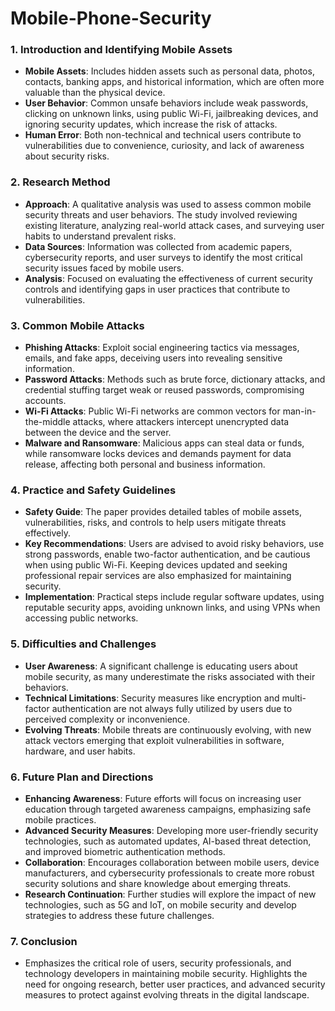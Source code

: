 # Mobile-Phone-Security

### 1. Introduction and Identifying Mobile Assets
- **Mobile Assets**: Includes hidden assets such as personal data, photos, contacts, banking apps, and historical information, which are often more valuable than the physical device.
- **User Behavior**: Common unsafe behaviors include weak passwords, clicking on unknown links, using public Wi-Fi, jailbreaking devices, and ignoring security updates, which increase the risk of attacks.
- **Human Error**: Both non-technical and technical users contribute to vulnerabilities due to convenience, curiosity, and lack of awareness about security risks.

### 2. Research Method
- **Approach**: A qualitative analysis was used to assess common mobile security threats and user behaviors. The study involved reviewing existing literature, analyzing real-world attack cases, and surveying user habits to understand prevalent risks.
- **Data Sources**: Information was collected from academic papers, cybersecurity reports, and user surveys to identify the most critical security issues faced by mobile users.
- **Analysis**: Focused on evaluating the effectiveness of current security controls and identifying gaps in user practices that contribute to vulnerabilities.

### 3. Common Mobile Attacks
- **Phishing Attacks**: Exploit social engineering tactics via messages, emails, and fake apps, deceiving users into revealing sensitive information.
- **Password Attacks**: Methods such as brute force, dictionary attacks, and credential stuffing target weak or reused passwords, compromising accounts.
- **Wi-Fi Attacks**: Public Wi-Fi networks are common vectors for man-in-the-middle attacks, where attackers intercept unencrypted data between the device and the server.
- **Malware and Ransomware**: Malicious apps can steal data or funds, while ransomware locks devices and demands payment for data release, affecting both personal and business information.

### 4. Practice and Safety Guidelines
- **Safety Guide**: The paper provides detailed tables of mobile assets, vulnerabilities, risks, and controls to help users mitigate threats effectively.
- **Key Recommendations**: Users are advised to avoid risky behaviors, use strong passwords, enable two-factor authentication, and be cautious when using public Wi-Fi. Keeping devices updated and seeking professional repair services are also emphasized for maintaining security.
- **Implementation**: Practical steps include regular software updates, using reputable security apps, avoiding unknown links, and using VPNs when accessing public networks.

### 5. Difficulties and Challenges
- **User Awareness**: A significant challenge is educating users about mobile security, as many underestimate the risks associated with their behaviors.
- **Technical Limitations**: Security measures like encryption and multi-factor authentication are not always fully utilized by users due to perceived complexity or inconvenience.
- **Evolving Threats**: Mobile threats are continuously evolving, with new attack vectors emerging that exploit vulnerabilities in software, hardware, and user habits.

### 6. Future Plan and Directions
- **Enhancing Awareness**: Future efforts will focus on increasing user education through targeted awareness campaigns, emphasizing safe mobile practices.
- **Advanced Security Measures**: Developing more user-friendly security technologies, such as automated updates, AI-based threat detection, and improved biometric authentication methods.
- **Collaboration**: Encourages collaboration between mobile users, device manufacturers, and cybersecurity professionals to create more robust security solutions and share knowledge about emerging threats.
- **Research Continuation**: Further studies will explore the impact of new technologies, such as 5G and IoT, on mobile security and develop strategies to address these future challenges.

### 7. Conclusion
- Emphasizes the critical role of users, security professionals, and technology developers in maintaining mobile security. Highlights the need for ongoing research, better user practices, and advanced security measures to protect against evolving threats in the digital landscape.

